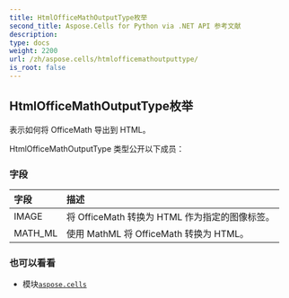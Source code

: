 ```yaml
---
title: HtmlOfficeMathOutputType枚举
second_title: Aspose.Cells for Python via .NET API 参考文献
description:
type: docs
weight: 2200
url: /zh/aspose.cells/htmlofficemathoutputtype/
is_root: false
---
```

## HtmlOfficeMathOutputType枚举
表示如何将 OfficeMath 导出到 HTML。



HtmlOfficeMathOutputType 类型公开以下成员：

### 字段
|字段|描述|
| :- | :- |
| IMAGE |将 OfficeMath 转换为 HTML 作为指定的图像<img>标签。|
| MATH_ML |使用 MathML 将 OfficeMath 转换为 HTML。|



### 也可以看看
* 模块[`aspose.cells`](..)
